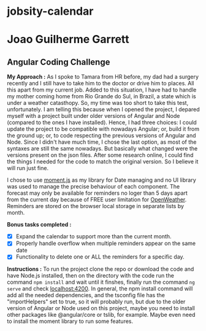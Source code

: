 # jobsity-calendar

# Joao Guilherme Garrett
## Angular Coding Challenge

**My Approach :** As I spoke to Tamara from HR before, my dad had a surgery recently and I still have to take him to the doctor or drive him to places. All this apart from my current job. Added to this situation, I have had to handle my mother coming home from Rio Grande do Sul, in Brazil, a state which is under a weather catasthopy. So, my time was too short to take this test, unfortunately.
I am telling this because when I opened the project, I depared myself with a project built under older versions of Angular and Node (compared to the ones I have installed). Hence, I had three choices: I could update the project to be compatible with nowadays Angular; or, build it from the ground up; or, to code respecting the previous versions of Angular and Node.
Since I didn't have much time, I chose the last option, as most of the syntaxes are still the same nowadays. But basically what changed were the versions present on the json files.
After some research online, I could find the things I needed for the code to match the original version. So I believe it will run just fine.

I chose to use [moment.js](https://momentjs.com/) as my library for Date managing and no UI library was used to manage the precise behaviour of each component. The forecast may only be available for reminders no loger than 5 days apart from the current day because of FREE user limitation for [OpenWeather](https://openweathermap.org/"). Reminders are stored on the browser local storage in separate lists by month.

**Bonus tasks completed :**

- [x] Expand the calendar to support more than the current month.            
- [x] Properly handle overflow when multiple reminders appear on the same date
- [x] Functionality to delete one or ALL the reminders for a specific day.

**Instructions :** To run the project clone the repo or download the code and have Node.js installed, then on the directory with the code run the command `npm install` and wait until it finshes, finally run the command `ng serve` and check [localhost:4200](http://localhost:4200/). In general, the npm install command will add all the needed dependencies, and the tsconfig file has the "importHelpers" set to true, so it will probably run, but due to the older version of Angular or Node used on this project, maybe you need to install other packages like @angular/core or tslib, for example. Maybe even need to install the moment library to run some features.
